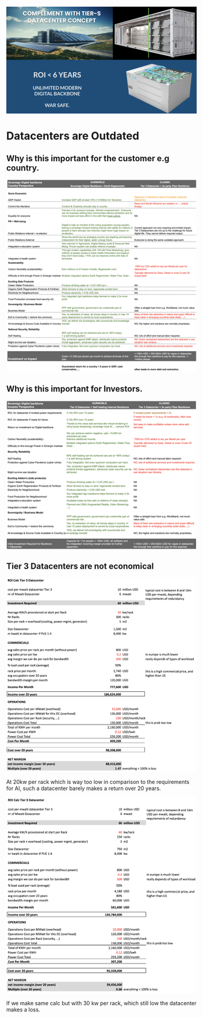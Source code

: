 ![](img/tiers_datacenter.png)

# Datacenters are Outdated


## Why is this important for the customer e.g country.

![](img/tiers_why_for_country.png)

## Why is this important for Investors.

![](img/benefits_investors_tiers.png)

## Tier 3 Datacenters are not economical

![](img/tiers_non_economical.png)

At 20kw per rack which is way too low in comparison to the requirements for AI, such a datacenter barely makes a return over 20 years.

![](img/tiers_noneconomical_30kw.png)

If we make same calc but with 30 kw per rack, which still low the datacenter makes a loss.